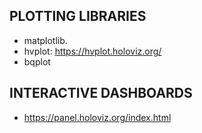 
## PLOTTING LIBRARIES

* matplotlib. 
* hvplot: https://hvplot.holoviz.org/
* bqplot 



## INTERACTIVE DASHBOARDS

* https://panel.holoviz.org/index.html


